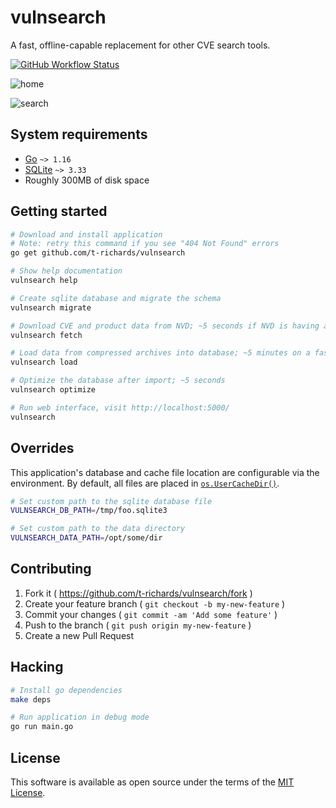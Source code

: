 # vulnsearch

A fast, offline-capable replacement for other CVE search tools.

[![GitHub Workflow Status](https://img.shields.io/github/workflow/status/t-richards/vulnsearch/Test?style=flat-square)](https://github.com/t-richards/vulnsearch/actions)

![home](https://user-images.githubusercontent.com/3905798/100484708-86068280-30cb-11eb-8f9a-a3b610e17845.png)

![search](https://user-images.githubusercontent.com/3905798/100484711-8737af80-30cb-11eb-97c0-ec5a7eba8408.png)


## System requirements

- [Go][golang] `~> 1.16`
- [SQLite][sqlite] `~> 3.33`
- Roughly 300MB of disk space

## Getting started

```bash
# Download and install application
# Note: retry this command if you see "404 Not Found" errors
go get github.com/t-richards/vulnsearch

# Show help documentation
vulnsearch help

# Create sqlite database and migrate the schema
vulnsearch migrate

# Download CVE and product data from NVD; ~5 seconds if NVD is having a good day.
vulnsearch fetch

# Load data from compressed archives into database; ~5 minutes on a fast machine.
vulnsearch load

# Optimize the database after import; ~5 seconds
vulnsearch optimize

# Run web interface, visit http://localhost:5000/
vulnsearch
```

## Overrides

This application's database and cache file location are configurable via the environment.
By default, all files are placed in [`os.UserCacheDir()`][cachedir].

```bash
# Set custom path to the sqlite database file
VULNSEARCH_DB_PATH=/tmp/foo.sqlite3

# Set custom path to the data directory
VULNSEARCH_DATA_PATH=/opt/some/dir
```

## Contributing

1. Fork it ( <https://github.com/t-richards/vulnsearch/fork> )
2. Create your feature branch ( `git checkout -b my-new-feature` )
3. Commit your changes ( `git commit -am 'Add some feature'` )
4. Push to the branch ( `git push origin my-new-feature` )
5. Create a new Pull Request

## Hacking

```bash
# Install go dependencies
make deps

# Run application in debug mode
go run main.go
```

## License

This software is available as open source under the terms of the [MIT License][license].

[cachedir]: https://golang.org/pkg/os/#UserCacheDir
[golang]: https://golang.org
[license]: LICENSE
[sqlite]: https://www.sqlite.org/index.html
